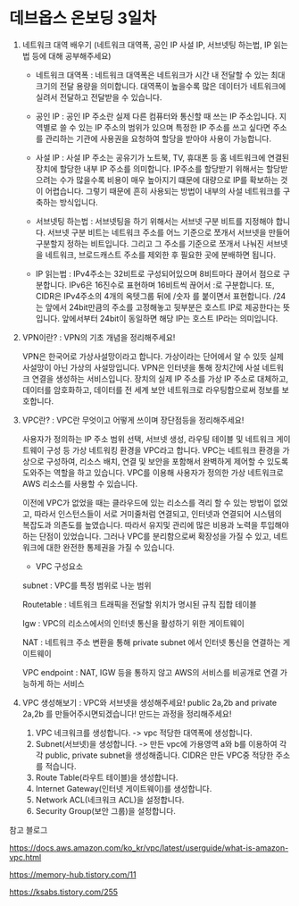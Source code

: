 # 데브옵스 온보딩 3일차

1. 네트워크 대역 배우기 (네트워크 대역폭, 공인 IP 사설 IP, 서브넷팅 하는법, IP 읽는법 등에 대해 공부해주세요)

    - 네트워크 대역폭 : 네트워크 대역폭은 네트워크가 시간 내 전달할 수 있는 최대 크기의 전달 용량을 의미합니다. 대역폭이 높을수록 많은 데이터가 네트워크에 실려서 전달하고 전달받을 수 있습니다.

    - 공인 IP : 공인 IP 주소란 실제 다른 컴퓨터와 통신할 때 쓰는 IP 주소입니다. 지역별로 쓸 수 있는 IP 주소의 범위가 있으며 특정한 IP 주소를 쓰고 싶다면 주소를 관리하는 기관에 사용권을 요청하여 할당을 받아야 사용이 가능합니다.

    - 사설 IP : 사설 IP 주소는 공유기가 노트북, TV, 휴대폰 등 홈 네트워크에 연결된 장치에 할당한 내부 IP 주소를 의미합니다. IP주소를 할당받기 위해서는 할당받으려는 수가 많을수록 비용이 매우 높아지기 떄문에 대량으로 IP를 확보하는 것이 어렵습니다. 그렇기 때문에 흔히 사용되는 방법이 내부의 사설 네트워크를 구축하는 방식입니다.

    - 서브넷팅 하는법 : 서브넷팅을 하기 위해서는 서브넷 구분 비트를 지정해야 합니다. 서브넷 구분 비트는 네트워크 주소를 어느 기준으로 쪼개서 서브넷을 만들어 구분할지 정하는 비트입니다. 그리고 그 주소를 기준으로 쪼개서 나눠진 서브넷을 네트워크, 브로드캐스트 주소를 제외한 후 필요한 곳에 분배하면 됩니다.

    - IP 읽는법 : IPv4주소는 32비트로 구성되어있으며 8비트마다 끊어서 점으로 구분합니다. IPv6은 16진수로 표현하며 16비트씩 끊어서 :로 구분합니다. 또, CIDR은 IPv4주소의 4개의 옥텟그룹 뒤에 /숫자 를 붙이면서 표현합니다. /24는 앞에서 24bit만큼의 주소를 고정해놓고 뒷부분은 호스트 IP로 제공한다는 뜻입니다. 앞에서부터 24bit이 동일하면 해당 IP는 호스트 IP라는 의미입니다.

2. VPN이란? : VPN의 기초 개념을 정리해주세요!

    VPN은 한국어로 가상사설망이라고 합니다. 가상이라는 단어에서 알 수 있듯 실제 사설망이 아닌 가상의 사설망입니다. VPN은 인터넷을 통해 장치간에 사설 네트워크 연결을 생성하는 서비스입니다. 장치의 실제 IP 주소를 가상 IP 주소로 대체하고, 데이터를 암호화하고, 데이터를 전 세계 보안 네트워크로 라우팅함으로써 정보를 보호합니다.

3. VPC란? : VPC란 무엇이고 어떻게 쓰이며 장단점등을 정리해주세요!

    사용자가 정의하는 IP 주소 범위 선택, 서브넷 생성, 라우팅 테이블 및 네트워크 게이트웨이 구성 등 가상 네트워킹 환경을 VPC라고 합니다. VPC는 네트워크 환경을 가상으로 구성하여, 리소스 배치, 연결 및 보안을 포함해서 완벽하게 제어할 수 있도록 도와주는 역할을 하고 있습니다. VPC를 이용해 사용자가 정의한 가상 네트워크로 AWS 리소스를 사용할 수 있습니다.
    
    이전에 VPC가 없었을 때는 클라우드에 있는 리소스를 격리 할 수 있는 방법이 없었고, 따라서 인스턴스들이 서로 거미줄처럼 연결되고, 인터넷과 연결되어 시스템의 복잡도과 의존도를 높였습니다. 따라서 유지및 관리에 많은 비용과 노력을 투입해야 하는 단점이 있었습니다. 그러나 VPC를 분리함으로써 확장성을 가질 수 있고, 네트워크에 대한 완전한 통제권을 가질 수 있습니다.

    - VPC 구성요소

    subnet : VPC를 특정 범위로 나눈 범위

    Routetable : 네트워크 트래픽을 전달할 위치가 명시된 규칙 집합 테이블

    Igw : VPC의 리소스에서의 인터넷 통신을 활성하기 위한 게이트웨이

    NAT : 네트워크 주소 변환을 통해 private subnet 에서 인터넷 통신을 연결하는 게이트웨이

    VPC endpoint : NAT, IGW 등을 통하지 않고 AWS의 서비스를 비공개로 연결 가능하게 하는 서비스

4. VPC 생성해보기 : VPC와 서브넷을 생성해주세요! public 2a,2b and private 2a,2b 를 만들어주시면되겠습니다! 만드는 과정을 정리해주세요!

    1) VPC 네크워크를 생성합니다.
    -> vpc 적당한 대역폭에 생성합니다.
    2) Subnet(서브넷)을 생성합니다.
    -> 만든 vpc에 가용영역 a와 b를 이용하여 각각 public, private subnet을 생성해줍니다. CIDR은 만든 VPC중 적당한 주소를 적습니다.
    3) Route Table(라우트 테이블)을 생성합니다.
    4) Internet Gateway(인터넷 게이트웨이)를 생성합니다.
    5) Network ACL(네크워크 ACL)을 설정합니다.
    6) Security Group(보안 그룹)을 설정합니다.


참고 블로그 

https://docs.aws.amazon.com/ko_kr/vpc/latest/userguide/what-is-amazon-vpc.html

https://memory-hub.tistory.com/11

https://ksabs.tistory.com/255